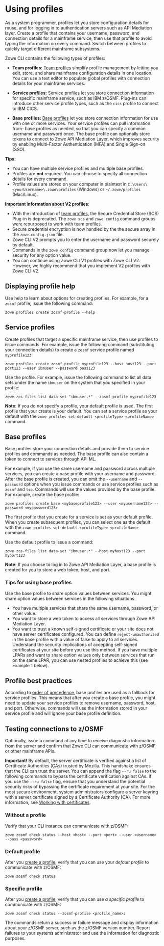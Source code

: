 # Using profiles

As a system programmer, profiles let you store configuration details for reuse, and for logging in to authentication servers such as API Mediation layer. Create a profile that contains your username, password, and connection details for a mainframe service, then use that profile to avoid typing the information on every command. Switch between profiles to quickly target different mainframe subsystems. 

Zowe CLI contains the following types of profiles:

- **Team profiles:** [Team profiles](../user-guide/cli-using-using-team-profiles.md) simplify profile management by letting you edit, store, and share mainframe configuration details in one location. You can use a text editor to populate global profiles with connection details for your mainframe services.

- **Service profiles:** [Service profiles](#service-profiles) let you store connection information for specific mainframe service, such as IBM z/OSMF. Plug-ins can introduce other service profile types, such as the `cics` profile to connect to IBM CICS.

- **Base profiles:** [Base profiles](#base-profiles) let you store connection information for use with one or more services. Your service profiles can pull information from- base profiles as needed, so that you can specify a common username and password once. The base profile can optionally store tokens to connect to Zowe API Mediation Layer, which improves security by enabling Multi-Factor Authentication (MFA) and Single Sign-on (SSO).


**Tips:**

- You can have multiple service profiles and multiple base profiles.
- Profiles are **not** required. You can choose to specify all connection details for every command.
- Profile values are stored on your computer in plaintext in `C:\Users\<yourUsername>\.zowe\profiles` (Windows) or `~/.zowe/profiles` (Mac/Linux).

**Important information about V2 profiles:**

- With the introduction of [team profiles](../user-guide/cli-using-using-team-profiles.md), the Secure Credential Store (SCS) Plug-in is deprecated. The `zowe scs` and `zowe config` command groups were repurposed to work with team profiles.
- Secure credential encryption is now handled by the the secure array in the `zowe.config.json` file.
- Zowe CLI V2 prompts you to enter the username and password securely by default.
- Commands in the `zowe config` command group now let you manage security for any option value.
- You can continue using Zowe CLI V1 profiles with Zowe CLI V2. However, we highly recommend that you implement V2 profiles with Zowe CLI V2.


## Displaying profile help

Use help to learn about options for creating profiles. For example, for a `zosmf` profile, issue the following command:

```
zowe profiles create zosmf-profile --help
```

## Service profiles

Create profiles that target a specific mainframe service, then use profiles to issue commands. For example, issue the following command (substituting your connection details) to create a `zosmf` service profile named `myprofile123`:

```
zowe profiles create zosmf-profile myprofile123 --host host123 --port port123 --user ibmuser --password pass123
```

Use the profile. For example, issue the following command to list all data sets under the name `ibmuser` on the system that you specified in your profile:

```
zowe zos-files list data-set "ibmuser.*" --zosmf-profile myprofile123
```

**Note:** If you do not specify a profile, your default profile is used. The first profile that your create is your default. You can set a service profile as your default with the `zowe profiles set-default <profileType> <profileName>` command.

## Base profiles

Base profiles store your connection details and provide them to service profiles and commands as needed. The base profile can also contain a token to connect to services through API ML.

For example, if you use the same username and password across multiple services, you can create a base profile with your username and password. After the base profile is created, you can omit the `--username` and `--password` options when you issue commands or use service profiles such as `zosmf` and `tso`. Commands will use the values provided by the base profile. For example, create the base profile:

```
zowe profiles create base <mybaseprofile123> --user <myusername123> --password <mypassword123>
```

The first profile that you create for a service is set as your default profile. When you create subsequent profiles, you can select one as the default with the `zowe profiles set-default <profileType> <profileName>` command.

Use the default profile to issue a command:

```
zowe zos-files list data-set "ibmuser.*" --host myhost123 --port myport123
```

**Note:** If you choose to log in to Zowe API Mediation Layer, a base profile is created for you to store a web token, host, and port.

### Tips for using base profiles

Use the base profile to share option values between services. You might share option values between services in the following situations:
- You have multiple services that share the same username, password, or other value.
- You want to store a web token to access all services through Zowe API Mediation Layer.
- You want to trust a known self-signed certificate or your site does not have server certificates configured. You can define `reject-unauthorized` in the base profile with a value of false to apply to all services. Understand the security implications of accepting self-signed certificates at your site before you use this method.
If you have multiple LPARs and want to share option values only between services that run on the same LPAR, you can use nested profiles to achieve this (see Example 1 below).

## Profile best practices

According to [order of precedence](#how-command-precedence-works), base profiles are used as a fallback for service profiles. This means that after you create a base profile, you might need to update your service profiles to remove username, password, host, and port. Otherwise, commands will use the information stored in your service profile and will ignore your base profile definition.

## Testing connections to z/OSMF

Optionally, issue a command at any time to receive diagnostic information from the server and confirm that Zowe CLI can communicate with z/OSMF or other mainframe APIs.

**Important!** By default, the server certificate is verified against a list of Certificate Authorities (CAs) trusted by Mozilla. This handshake ensures that the CLI can trust the server. You can append the flag `--ru false` to the following commands to bypass the certificate verification against CAs. If you use the `--ru false` flag, ensure that you understand the potential security risks of bypassing the certificate requirement at your site. For the most secure environment, system administrators configure a server keyring with a server certificate signed by a Certificate Authority (CA). For more information, see [Working with certificates](#working-with-certificates).

### Without a profile

Verify that your CLI instance can communicate with z/OSMF:

```
zowe zosmf check status --host <host> --port <port> --user <username> --pass <password>
```

### Default profile

After you [create a profile](../user-guide/cli-using-using-profiles.md), verify that you can use your *default profile* to communicate with z/OSMF:

```
zowe zosmf check status
```

### Specific profile


After you [create a profile](../user-guide/cli-using-using-profiles.md), verify that you can use *a specific profile* to communicate with z/OSMF:

```
zowe zosmf check status --zosmf-profile <profile_name>z
```

The commands return a success or failure message and display information about your z/OSMF server, such as the z/OSMF version number. Report failures to your systems administrator and use the information for diagnostic purposes.
